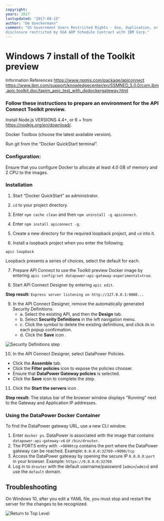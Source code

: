 ```yaml
---
copyright:
years: 2017
lastupdated: "2017-08-15"
author: "Om Goeckermann"
comment: "US Government Users Restricted Rights - Use, duplication, or
disclosure restricted by GSA ADP Schedule Contract with IBM Corp."
---
```

# Windows 7 install of the Toolkit preview
Information References
https://www.npmjs.com/package/apiconnect
https://www.ibm.com/support/knowledgecenter/en/SSMNED_5.0.0/com.ibm.apic.toolkit.doc/tapim_apic_test_with_dpdockergateway.html

### Follow these instructions to prepare an environment for the API Connect Toolkit preview.

Install Node.js VERSIONS 4.4+, or 6 + from https://nodejs.org/en/download/.

Docker Toolbox (choose the latest available version).

Run git from the “Docker QuickStart terminal”.


### Configuration:
Ensure that you configure Docker to allocate at least 4.0 GB of memory and 2 CPU to the images.

### Installation
1. Start “Docker QuickStart” as administrator.

2. `cd` to your project directory.

3. Enter `npm cache clean` and then `npm uninstall -g apiconnect`.

4. Enter `npm install apiconnect -g`.

5. Create a new directory for the required loopback project, and `cd` into it.

6. Install a loopback project when you enter the following.
  ```
  apic loopback
  ```
  Loopback presents a series of choices, select the default for each.

7. Prepare API Connect to use the Toolkit preview Docker image by entering `apic config:set datapower-api-gateway-experimental=true`.

8. Start API Connect Designer by entering `apic edit`.

**Step result:** `Express server listening on http://127.0.0.1:9000...`

9. In the API Connect Designer, remove the automatically generated Security Definitions.
   - a. Select the existing API, and then the **Design** tab.
   - b. Select **Security Definitions** in the left navigation menu.
   - c. Click the [](https://github.com/ibm-apiconnect/apigateway-experimental/images/delete_icon_dark.png "Delete") symbol to delete the existing definitions, and click `Ok` in each popup confirmation.
   - d. Click the **Save** icon [](https://github.com/ibm-apiconnect/apigateway-experimental/images/icon_save.png "Save").

![Security Definitions step](https://github.com/ibm-apiconnect/apigateway-experimental/images/security_definitions.png "Security Definitions step")

10. In the API Connect Designer, select DataPower Policies.
   - Click the **Assemble** tab.
   - Click the **Filter policies** icon [](https://github.com/ibm-apiconnect/apigateway-experimental/images/filter-policies.png "Filter policies") to expose the policies chooser.
   - Ensure that **DataPower Gateway policies** is selected.
   - Click the **Save** icon [](https://github.com/ibm-apiconnect/apigateway-experimental/images/icon_save.png "Save") to complete the step.

11. Click the **Start the servers** icon [](https://github.com/ibm-apiconnect/apigateway-experimental/images/api-designer-run-btn.png "Start the servers").

**Step result:** The status bar of the browser window displays "Running" next to the Gateway and Application IP addresses.

### Using the DataPower Docker Container
To find the DataPower gateway URL, use a new CLI window.
   1. Enter `docker ps`.
      DataPower is associated with the image that contains `datapower-api-gateway-v6` or `/bin/drouter`.
   2. The PORTS entry with `->9090tcp` contains the port where the DataPower gateway can be reached.
      Example: `0.0.0.0:32769->9090/tcp`
   3. Access the DataPower gateway by opening the secure IP `0.0.0.0:port` in your browser.
      Example: `https://0.0.0.0:32769`
   4. Log in to `drouter` with the default username/password (`admin`/`admin`) and use the `default` domain.


## Troubleshooting
On Windows 10, after you edit a YAML file, you must stop and restart the server for the changes to be recognized.


![Return to Top Level](../../)
